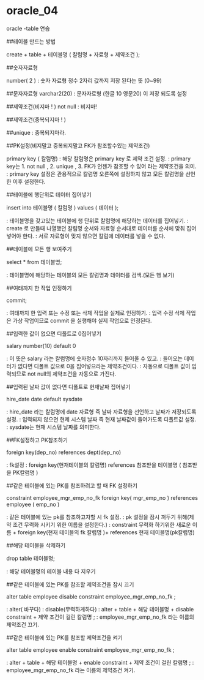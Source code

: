 # oracle_04
oracle -table 연습




##테이블 만드는 방법

create + table + 테이블명 (    칼럼명 + 자료형 + 제약조건   );

##숫자자료형

number( 2 ) 
: 숫자 자료형 정수 2자리 값까지 저장 된다는 뜻 (0~99)


##문자자료형
varchar2(20)
: 문자자료형 (한글 10 영문20) 이 저장 되도록 설정


##제약조건(비지마 ! )
not null
: 비지마!

##제약조건(중복되지마 ! )

##unique
: 중복되지마라.


##PK설정(비지말고 중복되지말고 FK가 참조할수있는 제약조건)

primary key ( 칼럼명)
: 해당 칼럼명은 primary key 로 제약 조건 설정.
: primary key는 1. not null , 2. unique , 3. FK가 언젠가 참조할 수 있어 라는 제약조건을 의미.
: primary key 설정은 관용적으로 칼럼명 오른쪽에 설정하지 않고 모든 칼럼명을 선언한 이후 설정한다.



##테이블에 행단위로 데이터 집어넣기

insert into 테이블명 ( 칼럼명 ) values ( 데이터 );


: 테이블명을 갖고있는 테이블에  행 단위로 칼럼명에 해당하는 데이터를 집어넣기. 
: create 로 만들때 나열했던 칼럼명 순서와 자료형 순서대로 데이터를 순서에 맞춰 집어넣어야 한다.
: 서로 자료형이 맞지 않으면 칼럼에 데이터를 넣을 수 없다.



##테이블에 모든 행 보여주기

select * from 테이블명; 

: 테이블명에 해당하는 테이블의 모든 칼럼명과 데이터를 검색.(모든 행 보기)



##여태까지 한 작업 인정하기

commit;

: 여태까지 한 입력 또는 수정 또는 삭제 작업을 실제로 인정하기.
: 입력 수정 삭제 작업은 가상 작업이므로 commit 을 실행해야 실제 작업으로 인정된다.



##입력한 값이 없으면 디폴트로 0집어넣기

salary number(10) default 0

: 이 뜻은 salary 라는 칼럼명에 숫자정수 10자리까지 들어올 수 있고. 
: 들어오는 데이터가 없다면 디폴트 값으로 0을 집어넣으라는 제약조건이다.
: 자동으로 디폴트 값이 입력되므로 not null의 제약조건을 자동으로 가진다.



##입력된 날짜 값이 없다면 디폴트로 현재날짜 집어넣기 

hire_date   date   default   sysdate

: hire_date 라는 칼럼명에 date 자료형 즉 날짜 자료형을 선언하고 날짜가 저장되도록 설정.
: 입력되지 않으면 현제 시스템 날짜 즉 현재 날짜값이 들어가도록 디폴트값 설정.
: sysdate는 현재 시스템 날짜를 의미한다.




##FK설정하고 PK참조하기

foreign key(dep_no)   references  dept(dep_no)

: fk설정
: foreign key(현재테이블의 칼럼명) references 참조받을 테이블명 ( 참조받을 PK칼럼명 )



##같은 테이블에 있는 PK를 참조하려고 할 때 FK 설정하기

constraint  employee_mgr_emp_no_fk  foreign key( mgr_emp_no )  references  employee ( emp_no )

: 같은 테이블에 있는 pk를 참조하고자할 시 fk 설정.
: pk 설정을 잠시 꺼두기 위해(제약 조건 무력화 시키기 위한 이름을 설정한다.)
: constraint 무력화 하기위한 새로운 이름 + foreign key(현재 테이블의 fk 칼럼명 )+ references 현재 테이블명(pk칼럼명)


##해당 테이블을 삭제하기﻿

drop table 테이블명;

: 해당 테이블명의 테이블 내용 다 지우기


##같은 테이블에 있는 PK를 참조할 제약조건을 잠시 끄기﻿

 alter table  employee  disable constraint  employee_mgr_emp_no_fk ; 
 
: alter( 바꾸다)
: disable(무력하게하다)
: alter + table + 해당 테이블명 + disable constraint + 제약 조건이 걸린 칼럼명 ;
: employee_mgr_emp_no_fk 라는 이름의 제약조건 끄기.


##같은 테이블에 있는 PK를 참조할 제약조건을 켜기﻿

 alter table employee enable constraint employee_mgr_emp_no_fk ; 
 
: alter + table + 해당 테이블명 + enable constraint + 제약 조건이 걸린 칼럼명 ;
: employee_mgr_emp_no_fk 라는 이름의 제약조건 켜기.



